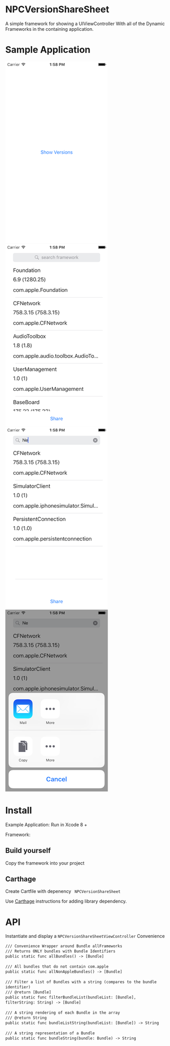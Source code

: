 # NPCVersionShareSheet
A simple framework for showing a UIViewController With all of the Dynamic Frameworks in the containing application.

# Sample Application
![Main Screen](/ScreenShots/Main.png "Main Screen")
![All Frameworks](/ScreenShots/AllFrameworks.png "All Frameworks")
![Search](/ScreenShots/Search.png "Search")
![Share Sheet](/ScreenShots/ShareSheet.png "Share")

# Install
Example Application: Run in Xcode 8 +

Framework:
## Build yourself
Copy the framework into your project
## Carthage
Create Cartfile with depenency
<code>
NPCVersionShareSheet
</code>

Use [Carthage](https://github.com/Carthage/Carthage) instructions for adding library dependency.

# API
Instantiate and display a <code>NPCVersionShareSheetViewController</code>
Convenience

    /// Convenience Wrapper around Bundle allFrameworks
    /// Returns ONLY bundles with Bundle Identifiers
    public static func allBundles() -> [Bundle]

    /// All bundles that do not contain com.apple
    public static func allNonAppleBundles() -> [Bundle]

    /// Filter a list of Bundles with a string (compares to the bundle identifier)
    /// @return [Bundle]
    public static func filterBundleList(bundleList: [Bundle], filterString: String) -> [Bundle]

    /// A string rendering of each Bundle in the array
    /// @return String
    public static func bundleListString(bundleList: [Bundle]) -> String

    /// A string representation of a Bundle
    public static func bundleString(bundle: Bundle) -> String
